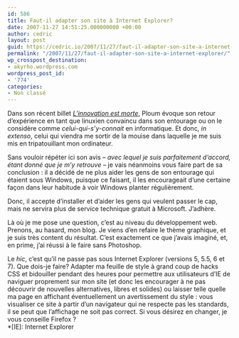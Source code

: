 ```yaml
---
id: 586
title: Faut-il adapter son site à Internet Explorer?
date: 2007-11-27 14:51:25.000000000 +00:00
author: cedric
layout: post
guid: https://cedric.io/2007/11/27/faut-il-adapter-son-site-a-internet-explorer.html
permalink: "/2007/11/27/faut-il-adapter-son-site-a-internet-explorer/"
wp_crosspost_destination:
- akyrho.wordpress.com
wordpress_post_id:
- '774'
categories:
- Non classé
---
```

Dans son récent billet [_L’innovation est morte_](http://ploum.frimouvy.org/?174-l-innovation-est-morte), Ploum évoque son retour d’expérience en tant que linuxien convaincu dans son entourage ou on le considère comme _celui-qui-s’y-connait_ en informatique. Et donc, _in extenso_, celui qui viendra me sortir de la mouise dans laquelle je me suis mis en tripatouillant mon ordinateur.

Sans vouloir répéter ici son avis &#8211; _avec lequel je suis parfaitement d’accord, étant donné que je m’y retrouve_ &#8211; je vais néanmoins vous faire part de sa conclusion : il a décidé de ne plus aider les gens de son entourage qui étaient sous Windows, puisque ce faisant, il les encourageait d’une certaine façon dans leur habitude à voir Windows planter régulièrement.

Donc, il accepte d’installer et d’aider les gens qui veulent passer le cap, mais ne servira plus de service technique gratuit à Microsoft. J’adhère.

Là où je me pose une question, c’est au niveau du développement web. Prenons, au hasard, mon blog. Je viens d’en refaire le thème graphique, et je suis très content du résultat. C’est exactement ce que j’avais imaginé, et, en prime, j’ai réussi à le faire sans Photoshop.

Le _hic_, c’est qu’il ne passe pas sous Internet Explorer (versions 5, 5.5, 6 et 7). Que dois-je faire? Adapter ma feuille de style à grand coup de hacks CSS et bidouiller pendant des heures pour permettre aux utilisateurs d’IE de naviguer proprement sur mon site (et donc les encourager à ne pas découvrir de nouvelles alternatives, libres et solides) ou laisser telle quelle ma page en affichant éventuellement un avertissement du style : vous visualiser ce site à partir d’un navigateur qui ne respecte pas les standards, il se peut que l’affichage ne soit pas correct. Si vous désirez en changer, je vous conseille Firefox ?  
*[IE]: Internet Explorer